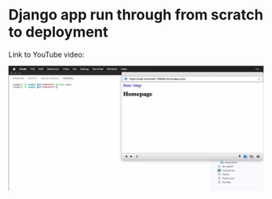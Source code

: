 # Django app run through from scratch to deployment

Link to YouTube video:

<a href="https://youtu.be/53mgDLROfQg" title="Open in YouTube">

![](assets/Basic-Django-app.png)

</a>
